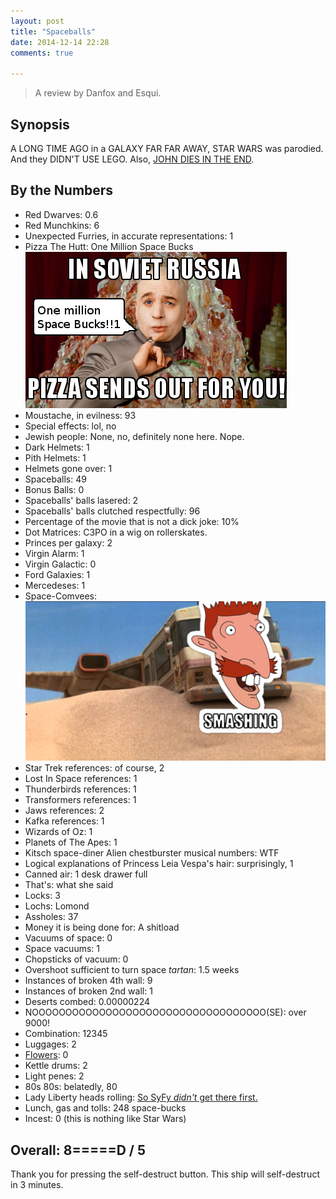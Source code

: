 ```yaml
---
layout: post
title: "Spaceballs"
date: 2014-12-14 22:28
comments: true

---
```


> A review by Danfox and Esqui.

## Synopsis

A LONG TIME AGO in a GALAXY FAR FAR AWAY, STAR WARS was parodied.
And they DIDN'T USE LEGO. Also, [JOHN DIES IN THE END](../john-dies-at-the-end).

## By the Numbers

* Red Dwarves: 0.6
* Red Munchkins: 6
* Unexpected Furries, in accurate representations: 1
* Pizza The Hutt: One Million Space Bucks<br/>![One Million Space Bucks](/filmreviews/doctorhutt.jpg)
* Moustache, in evilness: 93
* Special effects: lol, no
* Jewish people: None, no, definitely none here. Nope.
* Dark Helmets: 1
* Pith Helmets: 1
* Helmets gone over: 1
* Spaceballs: 49
* Bonus Balls: 0
* Spaceballs' balls lasered: 2
* Spaceballs' balls clutched respectfully: 96
* Percentage of the movie that is not a dick joke: 10%
* Dot Matrices: C3PO in a wig on rollerskates.
* Princes per galaxy: 2
* Virgin Alarm: 1
* Virgin Galactic: 0
* Ford Galaxies: 1
* Mercedeses: 1
* Space-Comvees:<br/>![Smashing](/filmreviews/spaceballs-smashing.jpg)
* Star Trek references: of course, 2
* Lost In Space references: 1
* Thunderbirds references: 1
* Transformers references: 1
* Jaws references: 2
* Kafka references: 1
* Wizards of Oz: 1
* Planets of The Apes: 1
* Kitsch space-diner Alien chestburster musical numbers: WTF
* Logical explanations of Princess Leia Vespa's hair: surprisingly, 1
* Canned air: 1 desk drawer full
* That's: what she said
* Locks: 3
* Lochs: Lomond
* Assholes: 37
* Money it is being done for: A shitload
* Vacuums of space: 0
* Space vacuums: 1
* Chopsticks of vacuum: 0
* Overshoot sufficient to turn space *tartan*: 1.5 weeks
* Instances of broken 4th wall: 9
* Instances of broken 2nd wall: 1
* Deserts combed: 0.00000224
* NOOOOOOOOOOOOOOOOOOOOOOOOOOOOOOOOOOO(SE): over 9000!
* Combination: 12345
* Luggages: 2
* [Flowers](http://discworld.wikia.com/wiki/Twoflower): 0
* Kettle drums: 2
* Light penes: 2
* 80s 80s: belatedly, 80
* Lady Liberty heads rolling: [So SyFy *didn't* get there first.](../sharknado-2)
* Lunch, gas and tolls: 248 space-bucks
* Incest: 0 (this is nothing like Star Wars)

## Overall: 8=====D / 5

Thank you for pressing the self-destruct button. This ship will self-destruct in 3 minutes.
